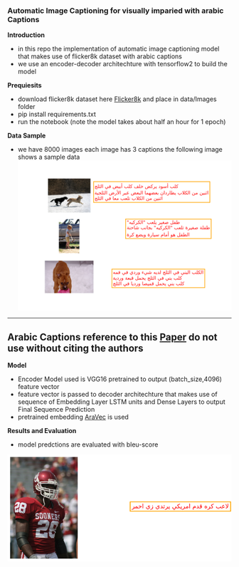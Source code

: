 ### Automatic Image Captioning for visually imparied with arabic Captions


**Introduction**
- in this repo the implementation of automatic image captioning model that makes use of flicker8k dataset with arabic captions 
- we use an encoder-decoder architechture with tensorflow2 to build the model


**Prequiesits**
- download flicker8k dataset here [Flicker8k]() and place in data/Images folder
- pip install requirements.txt
- run the notebook (note the model takes about half an hour for 1 epoch)

**Data Sample**
- we have 8000 images each image has 3 captions the following image shows a sample data
![](Images/data.png)

---
**Arabic Captions reference to this [Paper](https://www.researchgate.net/publication/340044948_Resources_and_End-to-End_Neural_Network_Models_for_Arabic_Image_Captioning) do not use without citing the authors**
---

**Model**
- Encoder Model used is VGG16 pretrained to output (batch_size,4096) feature vector 
- feature vector is passed to decoder architechture that makes use of sequence of Embedding Layer LSTM units and Dense Layers to output Final Sequence Prediction
- pretrained embedding [AraVec](https://github.com/bakrianoo/aravec) is used


**Results and Evaluation**

- model predctions are evaluated with bleu-score

![](Images/output.png)
